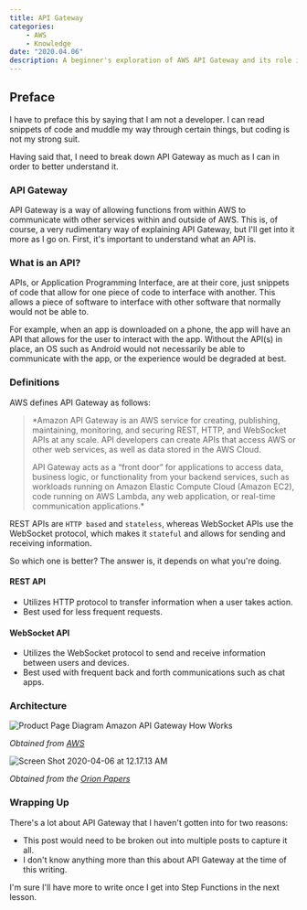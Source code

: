 ```yaml
---
title: API Gateway
categories:
    - AWS
    - Knowledge
date: "2020.04.06"
description: A beginner's exploration of AWS API Gateway and its role in enabling communication between services.
---
```


<!--markdownlint-disable-->

## Preface

I have to preface this by saying that I am not a developer. I can read snippets of code and muddle my way through certain things, but coding is not my strong suit.

Having said that, I need to break down API Gateway as much as I can in order to better understand it.

<!-- more -->

### API Gateway

API Gateway is a way of allowing functions from within AWS to communicate with other services within and outside of AWS. This is, of course, a very rudimentary way of explaining API Gateway, but I'll get into it more as I go on. First, it's important to understand what an API is.

### What is an API?

APIs, or Application Programming Interface, are at their core, just snippets of code that allow for one piece of code to interface with another. This allows a piece of software to interface with other software that normally would not be able to.

For example, when an app is downloaded on a phone, the app will have an API that allows for the user to interact with the app. Without the API(s) in place, an OS such as Android would not necessarily be able to communicate with the app, or the experience would be degraded at best.

### Definitions

AWS defines API Gateway as follows:

> *Amazon API Gateway is an AWS service for creating, publishing, maintaining, monitoring, and securing REST, HTTP, and WebSocket APIs at any scale. API developers can create APIs that access AWS or other web services, as well as data stored in the AWS Cloud.
>
> API Gateway acts as a “front door” for applications to access data, business logic, or functionality from your backend services, such as workloads running on Amazon Elastic Compute Cloud (Amazon EC2), code running on AWS Lambda, any web application, or real-time communication applications.*

REST APIs are `HTTP based` and `stateless`, whereas WebSocket APIs use the WebSocket protocol, which makes it `stateful` and allows for sending and receiving information.

So which one is better? The answer is, it depends on what you're doing.

#### REST API

- Utilizes HTTP protocol to transfer information when a user takes action.
- Best used for less frequent requests.

#### WebSocket API

- Utilizes the WebSocket protocol to send and receive information between users and devices.
- Best used with frequent back and forth communications such as chat apps.

### Architecture

<Image src="https://cdn.levine.io/uploads/images/gallery/2022-09/04/Product-Page-Diagram_Amazon-API-Gateway-How-Works.png" alt="Product Page Diagram Amazon API Gateway How Works" />

_Obtained from [AWS](https://docs.aws.amazon.com/apigateway/latest/developerguide/welcome.html)_

<Image src="https://cdn.levine.io/uploads/images/gallery/2022-09/04/Screen-Shot-2020-04-06-at-12.17.13-AM.png" alt="Screen Shot 2020-04-06 at 12.17.13 AM" />

_Obtained from the [Orion Papers](https://interactive.linuxacademy.com/diagrams/AWSCSA.html)_

### Wrapping Up

There's a lot about API Gateway that I haven't gotten into for two reasons:

- This post would need to be broken out into multiple posts to capture it all.
- I don't know anything more than this about API Gateway at the time of this writing.

I'm sure I'll have more to write once I get into Step Functions in the next lesson.
